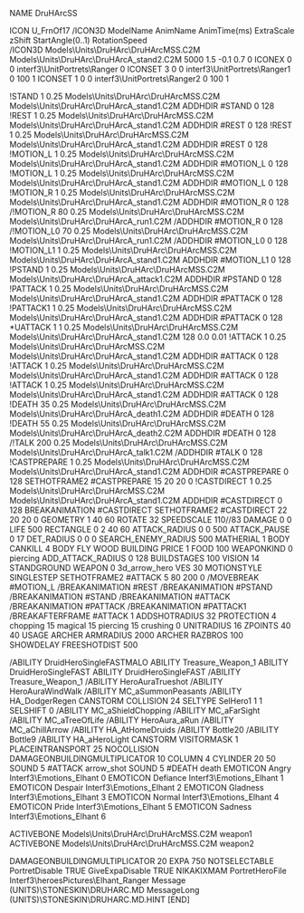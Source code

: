NAME DruHArcSS

ICON U_FrnOf17
/ICON3D ModelName AnimName AnimTime(ms) ExtraScale zShift StartAngle(0..1) RotationSpeed	
/ICON3D Models\Units\DruHArc\DruHArcMSS.C2M Models\Units\DruHArc\DruHArcA_stand2.C2M 5000 1.5 -0.1 0.7 0 
ICONEX 0 0 interf3\UnitPortrets\Ranger 0
ICONSET 3 0 0 interf3\UnitPortrets\Ranger1 0 100 1
ICONSET 1 0 0 interf3\UnitPortrets\Ranger2 0 100 1

!STAND          1 0.25 Models\Units\DruHArc\DruHArcMSS.C2M Models\Units\DruHArc\DruHArcA_stand1.C2M
ADDHDIR #STAND 0 128
!REST          1 0.25 Models\Units\DruHArc\DruHArcMSS.C2M Models\Units\DruHArc\DruHArcA_stand1.C2M
ADDHDIR #REST 0 128
!REST          1 0.25 Models\Units\DruHArc\DruHArcMSS.C2M Models\Units\DruHArc\DruHArcA_stand1.C2M
ADDHDIR #REST 0 128
!MOTION_L     1 0.25 Models\Units\DruHArc\DruHArcMSS.C2M Models\Units\DruHArc\DruHArcA_stand1.C2M
ADDHDIR #MOTION_L 0 128
!MOTION_L      1 0.25 Models\Units\DruHArc\DruHArcMSS.C2M Models\Units\DruHArc\DruHArcA_stand1.C2M
ADDHDIR #MOTION_L 0 128
!MOTION_R      1 0.25 Models\Units\DruHArc\DruHArcMSS.C2M Models\Units\DruHArc\DruHArcA_stand1.C2M
ADDHDIR #MOTION_R 0 128
/!MOTION_R      80 0.25 Models\Units\DruHArc\DruHArcMSS.C2M Models\Units\DruHArc\DruHArcA_run1.C2M
/ADDHDIR #MOTION_R 0 128
/!MOTION_L0      70 0.25 Models\Units\DruHArc\DruHArcMSS.C2M Models\Units\DruHArc\DruHArcA_run1.C2M
/ADDHDIR #MOTION_L0 0 128
!MOTION_L1      1 0.25 Models\Units\DruHArc\DruHArcMSS.C2M Models\Units\DruHArc\DruHArcA_stand1.C2M
ADDHDIR #MOTION_L1 0 128
!PSTAND        1  0.25 Models\Units\DruHArc\DruHArcMSS.C2M Models\Units\DruHArc\DruHArcA_attack1.C2M
ADDHDIR #PSTAND 0 128 
!PATTACK        1 0.25 Models\Units\DruHArc\DruHArcMSS.C2M Models\Units\DruHArc\DruHArcA_stand1.C2M
ADDHDIR #PATTACK 0 128
!PATTACK1        1 0.25 Models\Units\DruHArc\DruHArcMSS.C2M Models\Units\DruHArc\DruHArcA_stand1.C2M
ADDHDIR #PATTACK 0 128 
*UATTACK      1 1 0.25 Models\Units\DruHArc\DruHArcMSS.C2M Models\Units\DruHArc\DruHArcA_stand1.C2M 128 0.0 0.01
!ATTACK        1 0.25 Models\Units\DruHArc\DruHArcMSS.C2M Models\Units\DruHArc\DruHArcA_stand1.C2M
ADDHDIR #ATTACK 0 128
!ATTACK       1 0.25 Models\Units\DruHArc\DruHArcMSS.C2M Models\Units\DruHArc\DruHArcA_stand1.C2M
ADDHDIR #ATTACK 0 128
!ATTACK        1 0.25 Models\Units\DruHArc\DruHArcMSS.C2M Models\Units\DruHArc\DruHArcA_stand1.C2M
ADDHDIR #ATTACK 0 128
!DEATH         35 0.25 Models\Units\DruHArc\DruHArcMSS.C2M Models\Units\DruHArc\DruHArcA_death1.C2M
ADDHDIR #DEATH 0 128
!DEATH         55 0.25 Models\Units\DruHArc\DruHArcMSS.C2M Models\Units\DruHArc\DruHArcA_death2.C2M
ADDHDIR #DEATH 0 128
/!TALK         200 0.25 Models\Units\DruHArc\DruHArcMSS.C2M Models\Units\DruHArc\DruHArcA_talk1.C2M
/ADDHDIR #TALK 0 128
!CASTPREPARE   1 0.25 Models\Units\DruHArc\DruHArcMSS.C2M Models\Units\DruHArc\DruHArcA_stand1.C2M
ADDHDIR #CASTPREPARE 0 128
SETHOTFRAME2 #CASTPREPARE 15 20 20 0
!CASTDIRECT    1 0.25 Models\Units\DruHArc\DruHArcMSS.C2M Models\Units\DruHArc\DruHArcA_stand1.C2M
ADDHDIR #CASTDIRECT 0 128
BREAKANIMATION #CASTDIRECT
SETHOTFRAME2 #CASTDIRECT 22 20 20 0
GEOMETRY 1 40 60
ROTATE 32
SPEEDSCALE 110//83
DAMAGE   0 0
LIFE     500
RECTANGLE 0 2 40 60
ATTACK_RADIUS 0 0 500
ATTACK_PAUSE 0 17
DET_RADIUS 0 0 0
SEARCH_ENEMY_RADIUS 500
MATHERIAL 1 BODY
CANKILL 4 BODY FLY WOOD BUILDING
PRICE 1 FOOD 100
WEAPONKIND 0 piercing
ADD_ATTACK_RADIUS 0 128
BUILDSTAGES 100
VISION 14
STANDGROUND
WEAPON 0 3d_arrow_hero
VES 30
MOTIONSTYLE SINGLESTEP
SETHOTFRAME2 #ATTACK 5 80 200 0
/MOVEBREAK #MOTION_L
/BREAKANIMATION #REST
/BREAKANIMATION #PSTAND
/BREAKANIMATION #STAND
/BREAKANIMATION #ATTACK
/BREAKANIMATION #PATTACK
/BREAKANIMATION #PATTACK1
/BREAKAFTERFRAME #ATTACK 1
ADDSHOTRADIUS 32
PROTECTION 4 chopping 15 magical 15 piercing 15 crushing 0
UNITRADIUS 16
ZPOINTS 40 40
USAGE ARCHER
ARMRADIUS 		2000
ARCHER
RAZBROS 100
SHOWDELAY
FREESHOTDIST 500

/ABILITY DruidHeroSingleFASTMALO
ABILITY Treasure_Weapon_1
ABILITY DruidHeroSingleFAST
ABILITY DruidHeroSingleFAST
/ABILITY Treasure_Weapon_1
/ABILITY HeroAuraTrueshot
/ABILITY HeroAuraWindWalk
/ABILITY MC_aSummonPeasants
/ABILITY HA_DodgerRegen
CANSTORM
COLLISION 24
SELTYPE SelHero1 1 1
SELSHIFT 0
/ABILITY MC_aShieldChopping
/ABILITY MC_aFarSight
/ABILITY MC_aTreeOfLife
/ABILITY HeroAura_aRun
/ABILITY MC_aChillArrow
/ABILITY HA_AtHomeDruids
/ABILITY Bottle20
/ABILITY Bottle9
/ABILITY HA_aHeroLight
CANSTORM
VISITORMASK 1
PLACEINTRANSPORT 25
NOCOLLISION
DAMAGEONBUILDINGMULTIPLICATOR 10
COLUMN 4
CYLINDER 20 50
SOUND 5 #ATTACK arrow_shot
SOUND 5 #DEATH death
EMOTICON Angry Interf3\Emotions_Elhant 0
EMOTICON Defiance Interf3\Emotions_Elhant 1
EMOTICON Despair Interf3\Emotions_Elhant 2
EMOTICON Gladness Interf3\Emotions_Elhant 3
EMOTICON Normal Interf3\Emotions_Elhant 4
EMOTICON Pride Interf3\Emotions_Elhant 5
EMOTICON Sadness Interf3\Emotions_Elhant 6

ACTIVEBONE Models\Units\DruHArc\DruHArcMSS.C2M weapon1
ACTIVEBONE Models\Units\DruHArc\DruHArcMSS.C2M weapon2

DAMAGEONBUILDINGMULTIPLICATOR 20
EXPA 750
NOTSELECTABLE
PortretDisable TRUE
GiveExpaDisable TRUE
NIKAKIXMAM
PortretHeroFile Interf3\heroesPictures\Elhant_Ranger
Message (UNITS)\STONESKIN\DRUHARC.MD
MessageLong (UNITS)\STONESKIN\DRUHARC.MD.HINT
[END]

